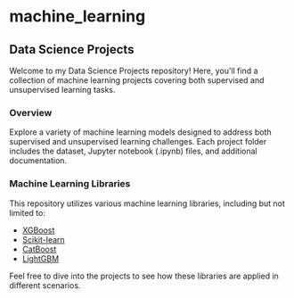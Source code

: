 # machine_learning
## Data Science Projects

Welcome to my Data Science Projects repository! Here, you'll find a collection of machine learning projects covering both supervised and unsupervised learning tasks.

### Overview

Explore a variety of machine learning models designed to address both supervised and unsupervised learning challenges. Each project folder includes the dataset, Jupyter notebook (.ipynb) files, and additional documentation.

### Machine Learning Libraries

This repository utilizes various machine learning libraries, including but not limited to:

- [XGBoost](https://xgboost.readthedocs.io/)
- [Scikit-learn](https://scikit-learn.org/)
- [CatBoost](https://catboost.ai/)
- [LightGBM](https://lightgbm.readthedocs.io/)

Feel free to dive into the projects to see how these libraries are applied in different scenarios.

